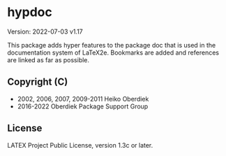 # hypdoc

Version: 2022-07-03 v1.17

This package adds hyper features to the package
doc that is used in the documentation
system of LaTeX2e. Bookmarks are added and references
are linked as far as possible.


## Copyright (C)
* 2002, 2006, 2007, 2009-2011 Heiko Oberdiek
* 2016-2022        Oberdiek Package Support Group

## License
LATEX Project Public License, version 1.3c or later.
